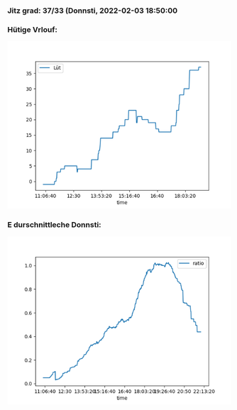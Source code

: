 ### Jitz grad: 37/33 (Donnsti, 2022-02-03 18:50:00

### Hütige Vrlouf:
![Graph](Today.png)

### E durschnittleche Donnsti:
![Graph](Donnsti.png)